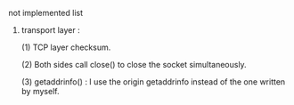 not implemented list

1. transport layer : 

   (1) TCP layer checksum.

   (2) Both sides call close() to close the socket simultaneously.

   (3) getaddrinfo() : I use the origin getaddrinfo instead of the one written by myself.

   